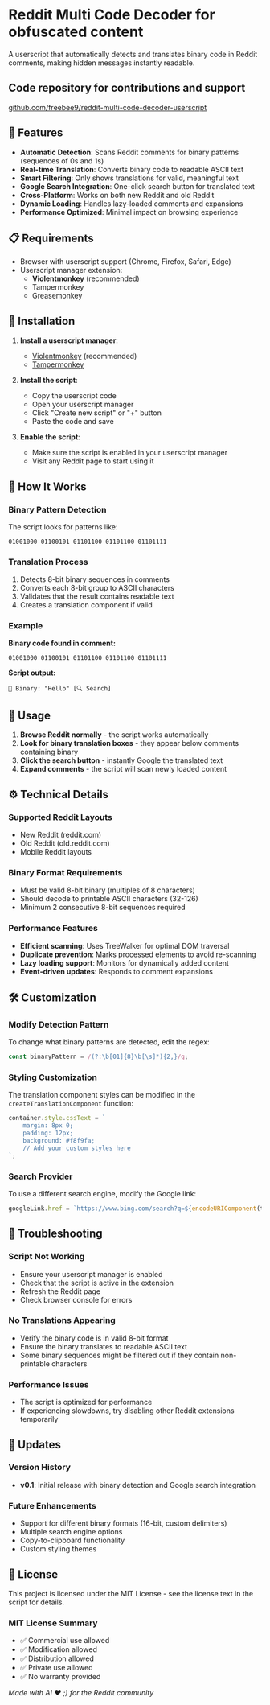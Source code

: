 # Reddit Multi Code Decoder for obfuscated content

A userscript that automatically detects and translates binary code in Reddit comments, making hidden messages instantly readable.

## Code repository for contributions and support

[github.com/freebee9/reddit-multi-code-decoder-userscript](https://github.com/freebee9/reddit-multi-code-decoder-userscript)

## 🚀 Features

- **Automatic Detection**: Scans Reddit comments for binary patterns (sequences of 0s and 1s)
- **Real-time Translation**: Converts binary code to readable ASCII text
- **Smart Filtering**: Only shows translations for valid, meaningful text
- **Google Search Integration**: One-click search button for translated text
- **Cross-Platform**: Works on both new Reddit and old Reddit
- **Dynamic Loading**: Handles lazy-loaded comments and expansions
- **Performance Optimized**: Minimal impact on browsing experience

## 📋 Requirements

- Browser with userscript support (Chrome, Firefox, Safari, Edge)
- Userscript manager extension:
  - **Violentmonkey** (recommended)
  - Tampermonkey
  - Greasemonkey

## 🔧 Installation

1. **Install a userscript manager**:
   - [Violentmonkey](https://violentmonkey.github.io/) (recommended)
   - [Tampermonkey](https://www.tampermonkey.net/)

2. **Install the script**:
   - Copy the userscript code
   - Open your userscript manager
   - Click "Create new script" or "+" button
   - Paste the code and save

3. **Enable the script**:
   - Make sure the script is enabled in your userscript manager
   - Visit any Reddit page to start using it

## 📖 How It Works

### Binary Pattern Detection
The script looks for patterns like:
```
01001000 01100101 01101100 01101100 01101111
```

### Translation Process
1. Detects 8-bit binary sequences in comments
2. Converts each 8-bit group to ASCII characters
3. Validates that the result contains readable text
4. Creates a translation component if valid

### Example
**Binary code found in comment:**
```
01001000 01100101 01101100 01101100 01101111
```

**Script output:**
```
🔢 Binary: "Hello" [🔍 Search]
```

## 🎯 Usage

1. **Browse Reddit normally** - the script works automatically
2. **Look for binary translation boxes** - they appear below comments containing binary
3. **Click the search button** - instantly Google the translated text
4. **Expand comments** - the script will scan newly loaded content

## ⚙️ Technical Details

### Supported Reddit Layouts
- New Reddit (reddit.com)
- Old Reddit (old.reddit.com)
- Mobile Reddit layouts

### Binary Format Requirements
- Must be valid 8-bit binary (multiples of 8 characters)
- Should decode to printable ASCII characters (32-126)
- Minimum 2 consecutive 8-bit sequences required

### Performance Features
- **Efficient scanning**: Uses TreeWalker for optimal DOM traversal
- **Duplicate prevention**: Marks processed elements to avoid re-scanning
- **Lazy loading support**: Monitors for dynamically added content
- **Event-driven updates**: Responds to comment expansions

## 🛠️ Customization

### Modify Detection Pattern
To change what binary patterns are detected, edit the regex:
```javascript
const binaryPattern = /(?:\b[01]{8}\b[\s]*){2,}/g;
```

### Styling Customization
The translation component styles can be modified in the `createTranslationComponent` function:
```javascript
container.style.cssText = `
    margin: 8px 0;
    padding: 12px;
    background: #f8f9fa;
    // Add your custom styles here
`;
```

### Search Provider
To use a different search engine, modify the Google link:
```javascript
googleLink.href = `https://www.bing.com/search?q=${encodeURIComponent(translatedText)}`;
```

## 🐛 Troubleshooting

### Script Not Working
- Ensure your userscript manager is enabled
- Check that the script is active in the extension
- Refresh the Reddit page
- Check browser console for errors

### No Translations Appearing
- Verify the binary code is in valid 8-bit format
- Ensure the binary translates to readable ASCII text
- Some binary sequences might be filtered out if they contain non-printable characters

### Performance Issues
- The script is optimized for performance
- If experiencing slowdowns, try disabling other Reddit extensions temporarily

## 🔄 Updates

### Version History
- **v0.1**: Initial release with binary detection and Google search integration

### Future Enhancements
- Support for different binary formats (16-bit, custom delimiters)
- Multiple search engine options
- Copy-to-clipboard functionality
- Custom styling themes

## 📄 License

This project is licensed under the MIT License - see the license text in the script for details.

### MIT License Summary
- ✅ Commercial use allowed
- ✅ Modification allowed
- ✅ Distribution allowed
- ✅ Private use allowed
- ✅ No warranty provided

*Made with AI ❤️ ;) for the Reddit community*

